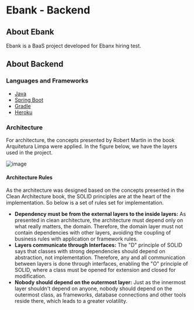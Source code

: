 # Ebank - Backend



## About Ebank

Ebank is a BaaS project developed for Ebanx hiring test.


## About Backend

### Languages and Frameworks

- [Java](https://www.oracle.com/br/java/technologies/javase/jdk11-archive-downloads.html)
- [Spring Boot](https://docs.spring.io/spring-boot/docs/current/reference/html/)
- [Gradle](https://gradle.org/)
- [Heroku](https://www.heroku.com/about)

### Architecture

For architecture, the concepts presented by Robert Martin in the book Arquitetura Limpa were applied. In the figure below, we have the layers used in the project.

![image](https://user-images.githubusercontent.com/42274127/125374629-ca464a80-e35d-11eb-842d-b292bc12181c.png)

#### Architecture Rules

As the architecture was designed based on the concepts presented in the Clean Architecture book, the SOLID principles are at the heart of the implementation. So below is a set of rules set for implementation.
- **Dependency must be from the external layers to the inside layers:** As presented in clean architecture, the architecture must depend only on what really matters, the domain. Therefore, the domain layer must not contain dependencies with other layers, avoiding the coupling of business rules with application or framework rules.
- **Layers communicate through Interfaces:** The "D" principle of SOLID says that classes with strong dependencies should depend on abstraction, not implementation. Therefore, any and all communication between layers is done through interfaces, enabling the "O" principle of SOLID, where a class must be opened for extension and closed for modification.
- **Nobody should depend on the outermost layer:** Just as the innermost layer shouldn't depend on anyone, nobody should depend on the outermost class, as frameworks, database connections and other tools reside there, which leads to a greater volatility. 
